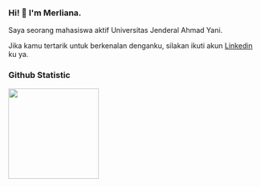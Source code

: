 ### Hi! 👋 I'm Merliana.

Saya seorang mahasiswa aktif Universitas Jenderal Ahmad Yani.

Jika kamu tertarik untuk berkenalan denganku, silakan ikuti akun [Linkedin](https://www.linkedin.com/in/merlianatris/) ku ya.

### Github Statistic
<p align="left">
<a href="https://github.com/merlianats">
<!--   <img height="180em" src="https://github-readme-stats-eight-theta.vercel.app/api?username=dimasmds&show_icons=true&theme=algolia&include_all_commits=true&count_private=true"/> -->
  <img height="180em" src="https://github-readme-stats-eight-theta.vercel.app/api/top-langs/?username=dimasmds&layout=compact&langs_count=8&theme=algolia"/>
</a>
</p>

<!--
**merlianats/merlianats** is a ✨ _special_ ✨ repository because its `README.md` (this file) appears on your GitHub profile.

Here are some ideas to get you started:

- 🔭 I’m currently working on ...
- 🌱 I’m currently learning ...
- 👯 I’m looking to collaborate on ...
- 🤔 I’m looking for help with ...
- 💬 Ask me about ...
- 📫 How to reach me: ...
- 😄 Pronouns: ...
- ⚡ Fun fact: ...
-->
